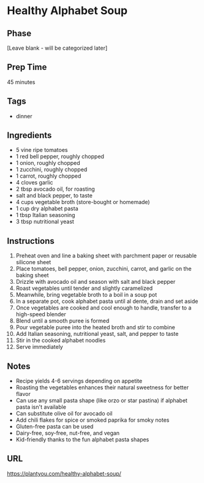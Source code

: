 # Healthy Alphabet Soup

## Phase
[Leave blank - will be categorized later]

## Prep Time
45 minutes

## Tags
- dinner

## Ingredients
- 5 vine ripe tomatoes
- 1 red bell pepper, roughly chopped
- 1 onion, roughly chopped
- 1 zucchini, roughly chopped
- 1 carrot, roughly chopped
- 4 cloves garlic
- 2 tbsp avocado oil, for roasting
- salt and black pepper, to taste
- 4 cups vegetable broth (store-bought or homemade)
- 1 cup dry alphabet pasta
- 1 tbsp Italian seasoning
- 3 tbsp nutritional yeast

## Instructions
1. Preheat oven and line a baking sheet with parchment paper or reusable silicone sheet
2. Place tomatoes, bell pepper, onion, zucchini, carrot, and garlic on the baking sheet
3. Drizzle with avocado oil and season with salt and black pepper
4. Roast vegetables until tender and slightly caramelized
5. Meanwhile, bring vegetable broth to a boil in a soup pot
6. In a separate pot, cook alphabet pasta until al dente, drain and set aside
7. Once vegetables are cooked and cool enough to handle, transfer to a high-speed blender
8. Blend until a smooth puree is formed
9. Pour vegetable puree into the heated broth and stir to combine
10. Add Italian seasoning, nutritional yeast, salt, and pepper to taste
11. Stir in the cooked alphabet noodles
12. Serve immediately

## Notes
- Recipe yields 4-6 servings depending on appetite
- Roasting the vegetables enhances their natural sweetness for better flavor
- Can use any small pasta shape (like orzo or star pastina) if alphabet pasta isn't available
- Can substitute olive oil for avocado oil
- Add chili flakes for spice or smoked paprika for smoky notes
- Gluten-free pasta can be used
- Dairy-free, soy-free, nut-free, and vegan
- Kid-friendly thanks to the fun alphabet pasta shapes

## URL
https://plantyou.com/healthy-alphabet-soup/
